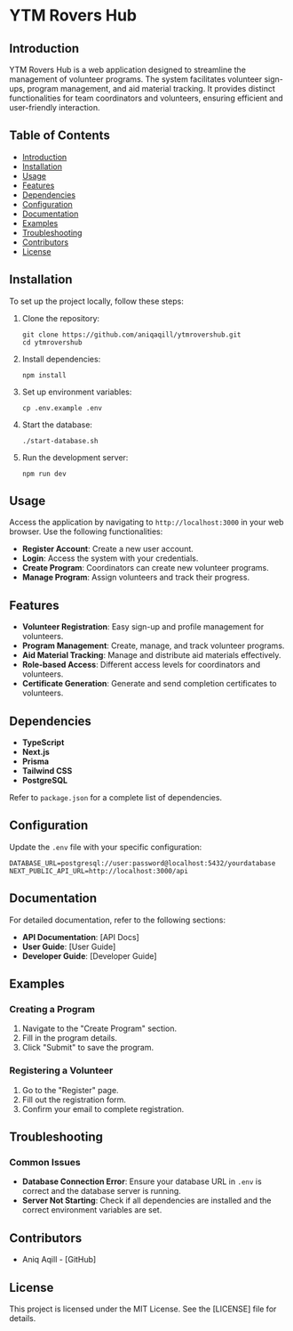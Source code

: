 # YTM Rovers Hub

## Introduction

YTM Rovers Hub is a web application designed to streamline the management of volunteer programs. The system facilitates volunteer sign-ups, program management, and aid material tracking. It provides distinct functionalities for team coordinators and volunteers, ensuring efficient and user-friendly interaction.

## Table of Contents

- [Introduction](#introduction)
- [Installation](#installation)
- [Usage](#usage)
- [Features](#features)
- [Dependencies](#dependencies)
- [Configuration](#configuration)
- [Documentation](#documentation)
- [Examples](#examples)
- [Troubleshooting](#troubleshooting)
- [Contributors](#contributors)
- [License](#license)

## Installation

To set up the project locally, follow these steps:

1. Clone the repository:
   ```
   git clone https://github.com/aniqaqill/ytmrovershub.git
   cd ytmrovershub
   ```

2. Install dependencies:
   ```
   npm install
   ```

3. Set up environment variables:
   ```
   cp .env.example .env
   ```

4. Start the database:
   ```
   ./start-database.sh
   ```

5. Run the development server:
   ```
   npm run dev
   ```

## Usage

Access the application by navigating to `http://localhost:3000` in your web browser. Use the following functionalities:

- **Register Account**: Create a new user account.
- **Login**: Access the system with your credentials.
- **Create Program**: Coordinators can create new volunteer programs.
- **Manage Program**: Assign volunteers and track their progress.

## Features

- **Volunteer Registration**: Easy sign-up and profile management for volunteers.
- **Program Management**: Create, manage, and track volunteer programs.
- **Aid Material Tracking**: Manage and distribute aid materials effectively.
- **Role-based Access**: Different access levels for coordinators and volunteers.
- **Certificate Generation**: Generate and send completion certificates to volunteers.

## Dependencies

- **TypeScript**
- **Next.js**
- **Prisma**
- **Tailwind CSS**
- **PostgreSQL**

Refer to `package.json` for a complete list of dependencies.

## Configuration

Update the `.env` file with your specific configuration:

```
DATABASE_URL=postgresql://user:password@localhost:5432/yourdatabase
NEXT_PUBLIC_API_URL=http://localhost:3000/api
```

## Documentation

For detailed documentation, refer to the following sections:

- **API Documentation**: [API Docs]
- **User Guide**: [User Guide]
- **Developer Guide**: [Developer Guide]

## Examples

### Creating a Program

1. Navigate to the "Create Program" section.
2. Fill in the program details.
3. Click "Submit" to save the program.

### Registering a Volunteer

1. Go to the "Register" page.
2. Fill out the registration form.
3. Confirm your email to complete registration.

## Troubleshooting

### Common Issues

- **Database Connection Error**: Ensure your database URL in `.env` is correct and the database server is running.
- **Server Not Starting**: Check if all dependencies are installed and the correct environment variables are set.

## Contributors

- Aniq Aqill - [GitHub]

## License

This project is licensed under the MIT License. See the [LICENSE] file for details.
